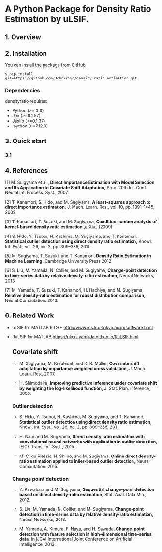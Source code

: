 # A Python Package for Density Ratio Estimation by uLSIF.

## 1\. Overview


## 2\. Installation

You can install the package from
[GitHub](https://github.com/JohnYKiyo/density_ratio_estimation)

``` :sh
$ pip install git+https://github.com/JohnYKiyo/density_ratio_estimation.git
```

### Dependencies   
densityratio requires:

- Python (>= 3.6)   
- Jax (>=0.1.57)   
- Jaxlib (>=0.1.37)   
- Ipython (>=7.12.0)


## 3\. Quick start

### 3.1

## 4\. References

\[1\] M. Suigyama et al., **Direct Importance Estimation with Model Selection and Its Application to Covariate Shift Adaptation,** Proc. 20th Int. Conf. Neural Inf. Process. Syst., 2007.

\[2\] T. Kanamori, S. Hido, and M. Sugiyama, **A least-squares approach to direct importance estimation,** J. Mach. Learn. Res., vol. 10, pp. 1391–1445, 2009.

\[3\] T. Kanamori, T. Suzuki, and M. Sugiyama, **Condition number analysis of kernel-based density ratio estimation**.,[arXiv](https://arxiv.org/abs/0912.2800)., (2009).

\[4\] S. Hido, Y. Tsuboi, H. Kashima, M. Sugiyama, and T. Kanamori, **Statistical outlier detection using direct density ratio estimation,** Knowl. Inf. Syst., vol. 26, no. 2, pp. 309–336, 2011.

\[5\] M. Sugiyama, T. Suzuki, and T. Kanamori, **Density Ratio Estimation in Machine Learning.** Cambridge University Press 2012.

\[6\] S. Liu, M. Yamada, N. Collier, and M. Sugiyama, **Change-point detection in time-series data by relative density-ratio estimation,** Neural Networks, 2013.

\[7\] M. Yamada, T. Suzuki, T. Kanamori, H. Hachiya, and M. Sugiyama, **Relative density-ratio estimation for robust distribution comparison,** Neural Computation. 2013.


## 6\. Related Work
- uLSIF for MATLAB R C++ <http://www.ms.k.u-tokyo.ac.jp/software.html>
- RuLSIF for MATLAB <https://riken-yamada.github.io/RuLSIF.html>

    ## Covariate shift
    - M. Sugiyama, M. Krauledat, and K. R. Müller, **Covariate shift adaptation by importance weighted cross validation,** J. Mach. Learn. Res., 2007.

    - H. Shimodaira, **Improving predictive inference under covariate shift by weighting the log-likelihood function,** J. Stat. Plan. Inference, 2000.

    ### Outlier detection
    - S. Hido, Y. Tsuboi, H. Kashima, M. Sugiyama, and T. Kanamori, **Statistical outlier detection using direct density ratio estimation,** Knowl. Inf. Syst., vol. 26, no. 2, pp. 309–336, 2011.

    - H. Nam and M. Sugiyama, **Direct density ratio estimation with convolutional neural networks with application in outlier detection,** IEICE Trans. Inf. Syst., 2015.

    - M. C. du Plessis, H. Shiino, and M. Sugiyama, **Online direct density-ratio estimation applied to inlier-based outlier detection,** Neural Computation. 2015.

    ### Change point detection
    - Y. Kawahara and M. Sugiyama, **Sequential change-point detection based on direct density-ratio estimation,** Stat. Anal. Data Min., 2012.

    - S. Liu, M. Yamada, N. Collier, and M. Sugiyama, **Change-point detection in time-series data by relative density-ratio estimation,** Neural Networks, 2013.

    - M. Yamada, A. Kimura, F. Naya, and H. Sawada, **Change-point detection with feature selection in high-dimensional time-series data,** in IJCAI International Joint Conference on Artificial Intelligence, 2013.